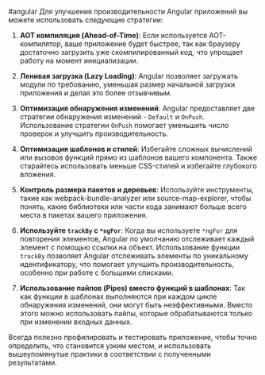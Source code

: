 #angular 
Для улучшения производительности Angular приложений вы можете использовать следующие стратегии:

1. **AOT компиляция (Ahead-of-Time)**: Если используется AOT-компилятор, ваше приложение будет быстрее, так как браузеру достаточно загрузить уже скомпилированный код, что упрощает работу на момент инициализации.

2. **Ленивая загрузка (Lazy Loading)**: Angular позволяет загружать модули по требованию, уменьшая размер начальной загрузки приложения и делая это более отзывчивым.

3. **Оптимизация обнаружения изменений**: Angular предоставляет две стратегии обнаружения изменений - `Default` и `OnPush`. Использование стратегии `OnPush` помогает уменьшить число проверок и улучшить производительность.

4. **Оптимизация шаблонов и стилей**: Избегайте сложных вычислений или вызовов функций прямо из шаблонов вашего компонента. Также старайтесь использовать меньше CSS-стилей и избегайте глубокого вложения.

5. **Контроль размера пакетов и деревьев**: Используйте инструменты, такие как webpack-bundle-analyzer или source-map-explorer, чтобы понять, какие библиотеки или части кода занимают больше всего места в пакетах вашего приложения.

6. **Используйте `trackBy` с `*ngFor`**: Когда вы используете `*ngFor` для повторения элементов, Angular по умолчанию отслеживает каждый элемент с помощью ссылки на объект. Использование функции `trackBy` позволяет Angular отслеживать элементы по уникальному идентификатору, что помогает улучшить производительность, особенно при работе с большими списками.

7. **Использование пайпов (Pipes) вместо функций в шаблонах**: Так как функции в шаблонах выполняются при каждом цикле обнаружения изменений, они могут быть неэффективными. Вместо этого можно использовать пайпы, которые обрабатываются только при изменении входных данных. 

Всегда полезно профилировать и тестировать приложение, чтобы точно определить, что становится узким местом, и использовать вышеупомянутые практики в соответствии с полученными результатами.